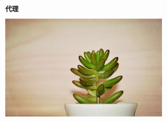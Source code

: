 
## 代理
 
 
 
 
 
 
 
 
 
 
 
 
 
 
 
 
 
 
 
 
 
 
 
 
 
 
 
 
 
 
 
 


 
 
 
 
 
 
 
 
 
 
  ![](./img/mm/meizi43.jpg)